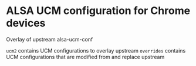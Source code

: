 # ALSA UCM configuration for Chrome devices

Overlay of upstream alsa-ucm-conf

`ucm2` contains UCM configurations to overlay upstream
`overrides` contains UCM configurations that are modified from and replace upstream
